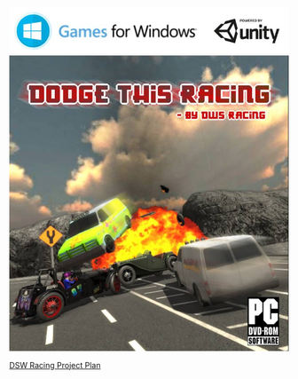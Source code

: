 ![Game Cover](Reports/Pictures/DTRCover.jpg)

<a href="https://docs.google.com/document/d/1HtvAMh_mmJCu7gPRGownjolRJuvh0EwxPAvlDYJqfdo/edit">DSW Racing Project Plan</a>
